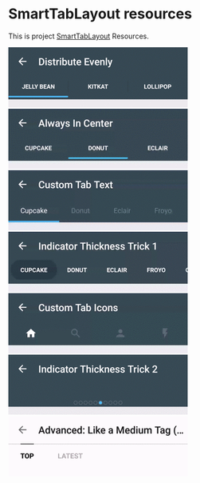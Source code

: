 # SmartTabLayout resources
This is project [SmartTabLayout](https://github.com/ogaclejapan/SmartTabLayout "") Resources.



![](https://raw.githubusercontent.com/KevinEnjoy/resources/master/smart_tab/git/demo1.gif)
![](https://raw.githubusercontent.com/KevinEnjoy/resources/master/smart_tab/git/demo2.gif)
![](https://raw.githubusercontent.com/KevinEnjoy/resources/master/smart_tab/git/demo3.gif)
![](https://raw.githubusercontent.com/KevinEnjoy/resources/master/smart_tab/git/demo4.gif)
![](https://raw.githubusercontent.com/KevinEnjoy/resources/master/smart_tab/git/demo5.gif)
![](https://raw.githubusercontent.com/KevinEnjoy/resources/master/smart_tab/git/demo6.gif)
![](https://raw.githubusercontent.com/KevinEnjoy/resources/master/smart_tab/git/demo7.gif)